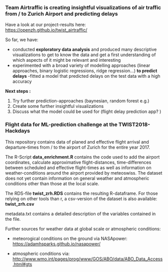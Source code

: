 ### Team Airtraffic is creating insightful visualizations of air traffic from / to Zurich Airport and predicting delays

Have a look at our project-results here:
https://openzh.github.io/twist_airtraffic/

So far, we have:
- conducted __exploratory data analysis__ and produced many descriptive visualizations to get to know the data and get a first understanding of which aspects of it might be relevant and interesting
- experimented with a broad variety of modelling approaches (linear approaches, binary logistic regressions, ridge regression...) __to predict delays__
-fitted a model that predicted delays on the test data with a high accuracy

__Next steps :__

1. Try further prediction-approaches (baynesian, random forest e.g.) 
2. Create some further insightful visualizations
2. Discuss what the model could be used for (flight delay prediction app? ) 

### Flight data for ML-prediction challenge at the TWIST2018-Hackdays

This repository contains data of planed and effective flight arrival and departure-times from / to the airport of Zurich for the entire year 2017. 

The R-Script **data_enrichment.R** contains the code used to add the airport coordinates, calculate approximative flight-distances, time-differences between scheduled and effective flight-times as well as information on weather-conditions around the airport provided by meteoswiss. The dataset does not yet contain information on general weather and atmospheric conditions other than those at the local scale. 

The RDS-file **twist_zrh.RDS** contains the resulting R-dataframe. For those relying on other tools than r, a csv-version of the dataset is also available: **twist_zrh.csv**

metadata.txt contains a detailed description of the variables contained in the file. 

Further sources for weather data at global scale or atmospheric conditions:

- meteorogical conditions on the ground via NASApower: https://adamhsparks.github.io/nasapower/

- atmospheric conditions via: http://www.wmo.int/pages/prog/www/GOS/ABO/data/ABO_Data_Access.html#gts
